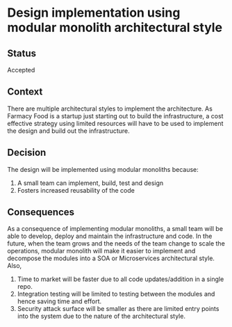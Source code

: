 # Design implementation using modular monolith architectural style

## Status
Accepted

## Context
There are multiple architectural styles to implement the architecture. As Farmacy Food is a startup just starting out to build the infrastructure, a cost effective strategy using limited resources will have to be used to implement the design and build out the infrastructure.

## Decision
The design will be implemented using modular monoliths because:
1. A small team can implement, build, test and design
2. Fosters increased reusability of the code

## Consequences
As a consequence of implementing modular monoliths, a small team will be able to develop, deploy and maintain the infrastructure and code. 
In the future, when the team grows and the needs of the team change to scale the operations, modular monolith will make it easier to implement and decompose the modules into a SOA or Microservices architectural style. 
Also,
1. Time to market will be faster due to all code updates/addition in a single repo.
2. Integration testing will be limited to testing between the modules and hence saving time and effort.
3. Security attack surface will be smaller as there are limited entry points into the system due to the nature of the architectural style.
